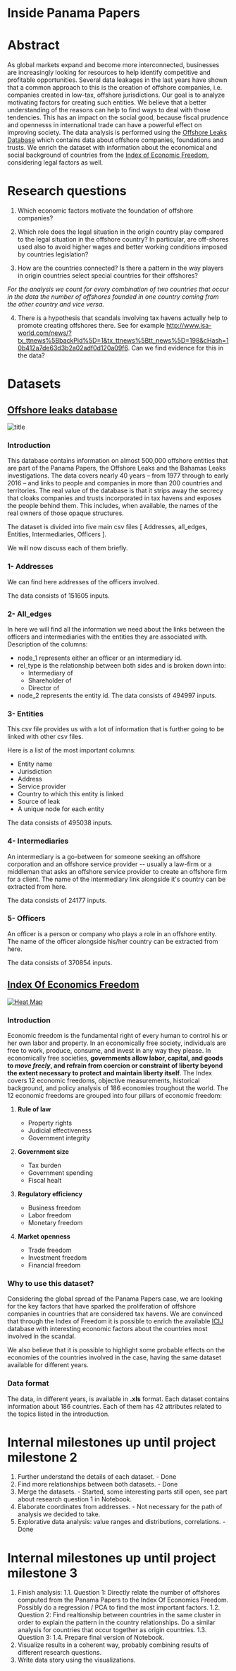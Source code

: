 # Inside Panama Papers

# Abstract
As global markets expand and become more interconnected, businesses are increasingly looking for resources to help identify competitive and profitable opportunities. Several data leakages in the last years have shown that a common approach to this is the creation of offshore companies, i.e. companies created in low-tax, offshore jurisdictions.
Our goal is to analyze motivating factors for creating
such entities. We believe that a better understanding of the reasons can help to find ways to deal with those tendencies. This has an impact on the social good, because fiscal prudence and opennesss in international trade can have a powerful effect on improving society.
The data analysis is performed using the [Offshore Leaks Database](https://www.occrp.org/en/panamapapers/database) which contains data about offshore companies, foundations and trusts. We enrich the dataset with information about the economical and social background of countries from the [Index of Economic Freedom](http://www.heritage.org/index/about), considering legal factors as well.  

# Research questions
1. Which economic factors motivate the foundation of offshore companies? 

2. Which role does the legal situation in the origin country play compared to the legal situation in the offshore country? In particular, are off-shores used also to avoid  higher wages and better working conditions imposed by countries legislation?

3. How are the countries connected? Is there a pattern in the way players in origin countries select special countries for their offshores?

*For the analysis we count for every combination of two countries that occur in the data the number of offshores founded in one country coming from the other country and vice versa.*

4. There is a hypothesis that scandals involving tax havens actually help to promote creating offshores there. See for example http://www.isa-world.com/news/?tx_ttnews%5BbackPid%5D=1&tx_ttnews%5Btt_news%5D=198&cHash=10b412a7de63d3b2a02adf0d120a09f6. Can we find evidence for this in the data?

# Datasets
## [Offshore leaks database](https://panamapapers.icij.org/)
![title](./images/panama_papers.jpg)
### Introduction
This database contains information on almost 500,000 offshore entities that are part of the Panama Papers, the Offshore Leaks and the Bahamas Leaks investigations. The data covers nearly 40 years – from 1977 through to early 2016 – and links to people and companies in more than 200 countries and territories.
The real value of the database is that it strips away the secrecy that cloaks companies and trusts incorporated in tax havens and exposes the people behind them. This includes, when available, the names of the real owners of those opaque structures.

The dataset is divided into five main csv files [ Addresses, all_edges, Entities, Intermediaries, Officers ].

We will now discuss each of them briefly.

### 1- Addresses
We can find here addresses of the officers involved.

The data consists of 151605 inputs.

### 2- All_edges
In here we will find all the information we need about the links between the officers and intermediaries with the entities they are associated with.
Description of the columns:
- node_1 represents either an officer or an intermediary id.
- rel_type is the relationship between both sides and is broken down into:
   - Intermediary of
   - Shareholder of
   - Director of
- node_2 represents the entity id.
The data consists of 494997 inputs.

### 3- Entities
This csv file provides us with a lot of information that is further going to be linked with other csv files.

Here is a list of the most important columns:
- Entity name
- Jurisdiction
- Address 
- Service provider
- Country to which this entity is linked
- Source of leak
- A unique node for each entity

The data consists of 495038 inputs.

### 4- Intermediaries

An intermediary is a go-between for someone seeking an offshore corporation and an offshore service provider -- usually a law-firm or a middleman that asks an offshore service provider to create an offshore firm for a client.
The name of the intermediary link alongside it's country can be extracted from here.

The data consists of 24177 inputs.

### 5- Officers
An officer is a person or company who plays a role in an offshore entity.
The name of the officer alongside his/her country can be extracted from here.

The data consists of 370854 inputs.



## [Index Of Economics Freedom](http://www.heritage.org/index/about)
[![Heat Map](./images/heatmap.png)](https://www.youtube.com/watch?v=aC8nnUy_exI&t=2s)


### Introduction
Economic freedom is the fundamental right of every human to control his or her own labor and property. In an economically free society, individuals are free to work, produce, consume, and invest in any way they please. In economically free societies, **governments allow labor, capital, and goods to _move freely_, and refrain from coercion or constraint of liberty beyond the extent necessary to protect and maintain liberty itself**.
The Index covers 12 economic freedoms, objective measurements, historical background, and policy analysis of 186 economies troughout the world.
The 12 economic freedoms are grouped into four pillars of economic freedom:
1. **Rule of law**
    - Property rights
    - Judicial effectiveness
    - Government integrity
  
  
2. **Government size**
    - Tax burden
    - Government spending
    - Fiscal healt
    
    
3. **Regulatory efficiency**
    - Business freedom
    - Labor freedom
    - Monetary freedom
    
    
4. **Market openness**
    - Trade freedom
    - Investment freedom
    - Financial freedom


### Why to use this dataset?

Considering the global spread of the Panama Papers case, we are looking for the key factors that have sparked the proliferation of offshore companies in countries that are considered tax havens.
We are convinced that through the Index of Freedom it is possible to enrich the available [ICIJ](https://panamapapers.icij.org/) database with interesting economic factors about the countries most involved in the scandal.

We also believe that it is possible to highlight some probable effects on the economies of the countries involved in the case, having the same dataset available for different years.

### Data format
The data, in different years, is available in **.xls** format.
Each dataset contains information about 186 countries. Each of them has 42 attributes related to the topics listed in the introduction.

# Internal milestones up until project milestone 2
1. Further understand the details of each dataset. - Done
2. Find more relationships between both datasets. - Done
3. Merge the datasets. - Started, some interesting parts still open, see part about research question 1 in Notebook. 
4. Elaborate coordinates from addresses. - Not necessary for the path of analysis we decided to take.
5. Explorative data analysis: value ranges and distributions, correlations. - Done

# Internal milestones up until project milestone 3
1. Finish analysis: 
   1.1. Question 1: Directly relate the number of offshores computed from the Panama Papers to the Index Of Economics Freedom. Possibly do a regression / PCA to find the most important factors.
   1.2. Question 2: Find realtionship between countries in the same cluster in order to explain the pattern in the country relationships. Do a similar analysis for countries that occur together as origin countries.
   1.3. Question 3: 
   1.4. Prepare final version of Notebook.
2. Visualize results in a coherent way, probably combining results of different research questions.
3. Write data story using the visualizations.
